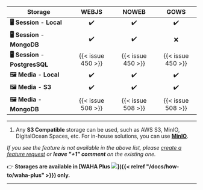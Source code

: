 | Storage                           |       WEBJS       |       NOWEB       |       GOWS        |
|-----------------------------------|:-----------------:|:-----------------:|:-----------------:|
| **🖥️ Session** - **Local**       |        ✔️         |        ✔️         |        ✔️         |
| **🖥️ Session** - **MongoDB**     |        ✔️         |        ✔️         |         ❌         |
| **🖥️ Session** - **PostgresSQL** | {{< issue 450 >}} | {{< issue 450 >}} | {{< issue 450 >}} |
| **🖼️ Media** - **Local**         |        ✔️         |        ✔️         |        ✔️         |
| **🖼️ Media** - **S3**            |        ✔️         |        ✔️         |        ✔️         |
| **🖼️ Media** - **MongoDB**       | {{< issue 508 >}} | {{< issue 508 >}} | {{< issue 508 >}} |



****
1. Any **S3 Compatible** storage can be used, such as AWS S3, MinIO, DigitalOcean Spaces, etc. For in-house solutions, you can use [**MinIO**](https://min.io/).

_If you see the feature is not available in the above list, please [create a feature request](https://github.com/devlikeapro/waha/issues/new/choose) or **leave "+1" comment** on the existing one._

👉 <b>Storages are available in [WAHA Plus ![](/images/versions/plus.png)]({{< relref "/docs/how-to/waha-plus" >}}) only.</b>
****
